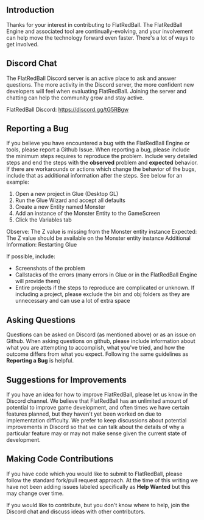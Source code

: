 ## Introduction

Thanks for your interest in contributing to FlatRedBall. The FlatRedBall Engine and associated tool are continually-evolving, and your involvement can help move the technology forward even faster. There's a lot of ways to get involved.

## Discord Chat

The FlatRedBall Discord server is an active place to ask and answer questions. The more activity in the Discord server, the more confident new developers will feel when evaluating FlatRedBall. Joining the server and chatting can help the community grow and stay active. 

FlatRedBall Discord: https://discord.gg/tG5RBgw

## Reporting a Bug

If you believe you have encountered a bug with the FlatRedBall Engine or tools, please report a Github Issue. When reporting a bug, please include the minimum steps requires to reproduce the problem. Include very detailed steps and end the steps with the **observed** problem and **expected** behavior. If there are workarounds or actions which change the behavior of the bugs, include that as additional information after the steps. See below for an example:

1. Open a new project in Glue (Desktop GL)
1. Run the Glue Wizard and accept all defaults
1. Create a new Entity named Monster
1. Add an instance of the Monster Entity to the GameScreen
1. Click the Variables tab

Observe: The Z value is missing from the Monster entity instance
Expected: The Z value should be available on the Monster entity instance
Additional Information: Restarting Glue 

If possible, include:

* Screenshots of the problem
* Callstacks of the errors (many errors in Glue or in the FlatRedBall Engine will provide them)
* Entire projects if the steps to reproduce are complicated or unknown. If including a project, please exclude the bin and obj folders as they are unnecessary and can use a lot of extra space

## Asking Questions

Questions can be asked on Discord (as mentioned above) or as an issue on Github. When asking questions on github, please include information about what you are attempting to accomplish, what you've tried, and how the outcome differs from what you expect. Following the same guidelines as **Reporting a Bug** is helpful.

## Suggestions for Improvements

If you have an idea for how to improve FlatRedBall, please let us know in the Discord channel. We believe that FlatRedBall has an unlimited amount of potential to improve game development, and often times we have certain features planned, but they haven't yet been worked on due to implementation difficulty. We prefer to keep discussions about potential improvements in Discord so that we can talk about the details of why a particular feature may or may not make sense given the current state of development.

## Making Code Contributions

If you have code which you would like to submit to FlatRedBall, please follow the standard fork/pull request approach. At the time of this writing we have not been adding issues labeled specifically as **Help Wanted** but this may change over time.

If you would like to contribute, but you don't know where to help, join the Discord chat and discuss ideas with other contributors.
